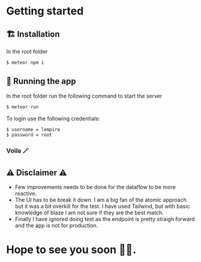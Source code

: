 # Getting started

## 🏗️ Installation

In the root folder
```bash
$ meteor npm i
```

## 🐢 Running the app

In the root folder run the following command to start the server
```bash
$ meteor run
```

To login use the following credentials:
```bash
$ username = lempire
$ password = root
```

### Voila 🪄

## ⚠️ Disclaimer ⚠️

- Few improvements needs to be done for the dataflow to be more reactive.
- The UI has to be break it down. I am a big fan of the atomic approach but it was a bit overkill for the test. I have used Tailwind, but with basic knowledge of blaze I am not sure if they are the best match.
- Finally I have ignored doing test as the endpoint is pretty straigh forward and the app is not for production.



# Hope to see you soon 👋🏾.

